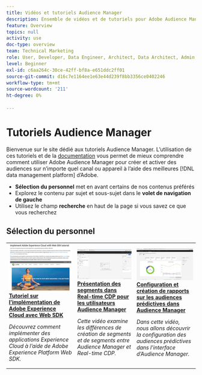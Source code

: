 ```yaml
---
title: Vidéos et tutoriels Audience Manager
description: Ensemble de vidéos et de tutoriels pour Adobe Audience Manager.
feature: Overview
topics: null
activity: use
doc-type: overview
team: Technical Marketing
role: User, Developer, Data Engineer, Architect, Data Architect, Admin, Leader
level: Beginner
exl-id: c6aa264c-30ce-42ff-bf8a-e651ddc2ff01
source-git-commit: d16c7e1164ee1e63e44d239f8bb3356ce0402246
workflow-type: tm+mt
source-wordcount: '211'
ht-degree: 0%

---
```


# Tutoriels Audience Manager

Bienvenue sur le site dédié aux tutoriels Audience Manager. L’utilisation de ces tutoriels et de la [documentation](https://experienceleague.adobe.com/docs/audience-manager/user-guide/aam-home.html?lang=fr) vous permet de mieux comprendre comment utiliser Adobe Audience Manager pour créer et activer des audiences sur n’importe quel canal ou appareil à l’aide des meilleures [!DNL data management platform] d’Adobe.

* **Sélection du personnel** met en avant certains de nos contenus préférés
* Explorez le contenu par sujet et sous-sujet dans le **volet de navigation de gauche**
* Utilisez le champ **recherche** en haut de la page si vous savez ce que vous recherchez

<div id="recs-overview-body-1"></div>
<div id="recs-overview-body-2"></div>
<div id="recs-overview-body-3"></div>
<div id="recs-overview-body-4"></div>
<div id="recs-overview-body-5"></div>
<div id="recs-overview-body-6"></div>

<div id="staff-picks-section">

## Sélection du personnel

<table>
<tr>
  <td>
    <a href="https://experienceleague.adobe.com/docs/platform-learn/implement-web-sdk/overview.html?lang=fr">
      <img alt="image miniature du tutoriel « Implémentation de Adobe Experience Cloud avec Web SDK »" src="assets/implement-web-sdk.jpg" />
    </a>
    <div>
      <a href="https://experienceleague.adobe.com/docs/platform-learn/implement-web-sdk/overview.html?lang=fr">
    <strong> Tutoriel sur l’implémentation de Adobe Experience Cloud avec Web SDK </strong>
    </a>
    </div>
    <p>
    <em>Découvrez comment implémenter des applications Experience Cloud à l’aide de Adobe Experience Platform Web SDK.</em>
    <p>
  </td>
  <td>
    <a href="https://experienceleague.adobe.com/docs/audience-manager-learn/tutorials/other-integrations/integrating-with-rtcdp/rtcdp-segments-for-aam-users.html?lang=fr">
      <img alt="image miniature du tutoriel « Présentation des segments dans Real-time CDP »" src="assets/331901.jpg" />
    </a>
    <div>
      <a href="https://experienceleague.adobe.com/docs/audience-manager-learn/tutorials/other-integrations/integrating-with-rtcdp/rtcdp-segments-for-aam-users.html?lang=fr">
    <strong>Présentation des segments dans Real-time CDP pour les utilisateurs Audience Manager</strong>
    </a>
    </div>
    <p>
    <em>Cette vidéo examine les différences de création de segments et de segments entre Audience Manager et Real-time CDP.</em>
    <p>
  </td>
  <td>
    <a href="https://experienceleague.adobe.com/docs/audience-manager-learn/tutorials/build-and-manage-audiences/algorithmic-models/configure-and-report-on-predictive-audiences.html?lang=fr">
      <img alt="image miniature du tutoriel « Configurer et générer des rapports sur les audiences prédictives dans Audience Manager »" src="assets/33630.jpg" />
    </a>
    <div>
      <a href="https://experienceleague.adobe.com/docs/audience-manager-learn/tutorials/build-and-manage-audiences/algorithmic-models/configure-and-report-on-predictive-audiences.html?lang=fr">
    <strong>Configuration et création de rapports sur les audiences prédictives dans Audience Manager</strong>
    </a>
    </div>
    <p>
    <em>Dans cette vidéo, nous allons découvrir la configuration des audiences prédictives dans l’interface d’Audience Manager.</em>
    <p>
  </td>
</tr>
</table>
</div>
